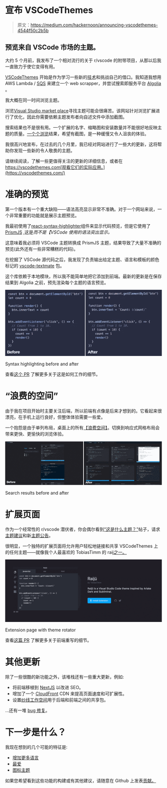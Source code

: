 # 宣布 VSCodeThemes

> 原文：<https://medium.com/hackernoon/announcing-vscodethemes-4544f50c2b5b>

## 预览来自 VSCode 市场的主题。

大约 5 个月前，我发布了一个相对流行的关于 r/vscode 的附带项目，从那以后我一直致力于使它变得有用。

[VSCodeThemes](https://vscodethemes.com/) 开始是作为学习一些新的[技术](https://hackernoon.com/tagged/tech)和挑战自己的借口。我知道我想用 AWS Lambda / [SQS](https://aws.amazon.com/sqs/) 来建立一个 web scrapper，并尝试搜索即服务平台 [Algolia](https://www.algolia.com/) 。

我大概在同一时间浏览主题。

浏览[Visual Studio market place](https://marketplace.visualstudio.com/)寻找主题可能会很痛苦。该网站针对浏览扩展进行了优化，因此你需要依赖主题发布者向自述文件中添加截图。

搜索结果也不是很有用。一个扩展的名字、缩略图和安装数量并不能很好地反映主题的质量。[一个个浏览](https://hackernoon.com/tagged/browsing)结果，希望有截图，是一种缓慢又令人沮丧的体验。

我很高兴地宣布，在过去的几个月里，我已经对网站进行了一些大的更新，这将帮助你发现一些新的令人敬畏的主题。

请继续阅读，了解一些更值得关注的更新的详细信息，或者在 https://vscodethemes.com[观看它们的实际应用。](https://vscodethemes.com/)

# 准确的预览

第一个版本有一个重大缺陷——语法高亮显示非常不准确。对于一个网站来说，一个非常重要的功能就是展示主题预览。

我最初使用了[react-syntax-highlighter](https://github.com/conorhastings/react-syntax-highlighter)组件来显示代码预览，但是它使用了 [PrismJS](https://prismjs.com/) ,这是*而不是【VSCode 使用的语法突出显示。*

这意味着我必须将 VSCode 主题转换成 PrismJS 主题，结果导致了大量不准确的预览(此外还有一些非常糟糕的代码)。

在挖掘了 VSCode 源代码之后，我发现了负责输出给定主题、语言和模板的颜色标记的 [vscode-textmate](https://github.com/Microsoft/vscode-textmate) 包。

这个库依赖于本地模块，所以我不能简单地把它添加到前端。最新的更新是在保存结果到 Algolia 之前，预先渲染每个主题的语言预览。

![](img/16a90a07754f002bf866f3ab57631f68.png)

Syntax highlighting before and after

查看[这个 PR](https://github.com/jschr/vscodethemes/pull/83) 了解更多关于这是如何工作的细节。

# “浪费的空间”

由于我在项目开始时主要关注后端，所以前端有点像是后来才想到的。它看起来很漂亮，在手机上运行良好，但整体体验需要一些爱。

一个抱怨是由于单列布局，桌面上的所有[【浪费空间】](https://github.com/jschr/vscodethemes/issues/82)。切换到响应式网格布局会带来更快、更愉快的浏览体验。

![](img/6fbbd9df6abd9433e31eced8bdd4244f.png)

Search results before and after

# 扩展页面

作为一个经常性的 r/vscode 潜伏者，你会偶尔看到[“这是什么主题？”](https://www.reddit.com/r/vscode/comments/8u1rp1/does_anyone_know_what_is_the_name_of_this_theme/)帖子，请求[主题建议](https://www.reddit.com/r/vscode/comments/8mjkzo/light_theme_recommendations/)和新[主题公告](https://www.reddit.com/r/vscode/comments/8ektek/new_theme_iceberg/)。

很明显，一个独特的扩展页面将允许用户轻松地链接和共享 VSCodeThemes 上的任何主题——就像我个人最喜欢的 TobiasTimm 的 raij[之一。](https://vscodethemes.com/e/TobiasTimm.raiju)

![](img/871cdc6569af05593eb4b165961e5fbe.png)

Extension page with theme rotator

查看[这篇 PR](https://github.com/jschr/vscodethemes/pull/88) 了解更多关于前端重写的细节。

# 其他更新

除了一些很酷的新功能之外，该堆栈还有一些重大更新，例如:

*   将前端移植到 [NextJS](https://github.com/zeit/next.js/) 以改进 SEO。
*   增加了一个 [CloudFront](https://aws.amazon.com/cloudfront/) CDN 来提高页面速度和可扩展性。
*   设置[纱线工作空间](https://yarnpkg.com/lang/en/docs/workspaces/)用于后端和前端之间的共享包。

…还有一堆 [bug 修复](https://github.com/jschr/vscodethemes/issues?utf8=%E2%9C%93&q=is%3Aclosed+label%3Abug)。

# 下一步是什么？

我现在想到的几个可能的特征是:

*   [增加更多语言](https://github.com/jschr/vscodethemes/issues/59)
*   [最爱](https://github.com/jschr/vscodethemes/issues/101)
*   [图标主题](https://github.com/jschr/vscodethemes/issues/87)

如果您希望看到这些功能的构建或有其他建议，请随意在 Github 上发表[贡献。](https://github.com/jschr/vscodethemes)